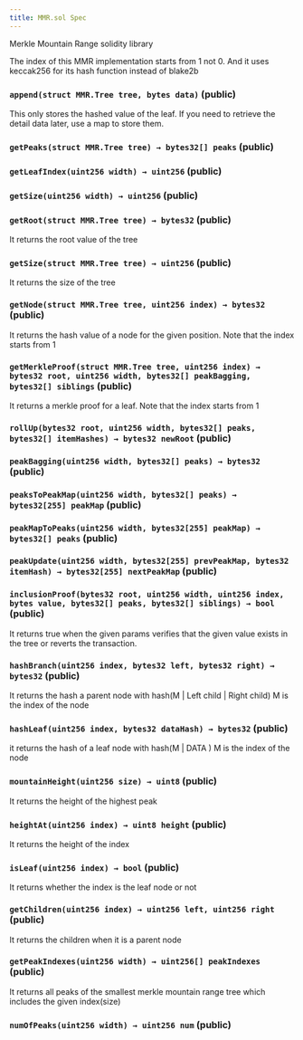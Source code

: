 ```yaml
---
title: MMR.sol Spec
---
```


Merkle Mountain Range solidity library

The index of this MMR implementation starts from 1 not 0.
And it uses keccak256 for its hash function instead of blake2b

### `append(struct MMR.Tree tree, bytes data)` (public)

This only stores the hashed value of the leaf.
If you need to retrieve the detail data later, use a map to store them.

### `getPeaks(struct MMR.Tree tree) → bytes32[] peaks` (public)

### `getLeafIndex(uint256 width) → uint256` (public)

### `getSize(uint256 width) → uint256` (public)

### `getRoot(struct MMR.Tree tree) → bytes32` (public)

It returns the root value of the tree

### `getSize(struct MMR.Tree tree) → uint256` (public)

It returns the size of the tree

### `getNode(struct MMR.Tree tree, uint256 index) → bytes32` (public)

It returns the hash value of a node for the given position. Note that the index starts from 1

### `getMerkleProof(struct MMR.Tree tree, uint256 index) → bytes32 root, uint256 width, bytes32[] peakBagging, bytes32[] siblings` (public)

It returns a merkle proof for a leaf. Note that the index starts from 1

### `rollUp(bytes32 root, uint256 width, bytes32[] peaks, bytes32[] itemHashes) → bytes32 newRoot` (public)

### `peakBagging(uint256 width, bytes32[] peaks) → bytes32` (public)

### `peaksToPeakMap(uint256 width, bytes32[] peaks) → bytes32[255] peakMap` (public)

### `peakMapToPeaks(uint256 width, bytes32[255] peakMap) → bytes32[] peaks` (public)

### `peakUpdate(uint256 width, bytes32[255] prevPeakMap, bytes32 itemHash) → bytes32[255] nextPeakMap` (public)

### `inclusionProof(bytes32 root, uint256 width, uint256 index, bytes value, bytes32[] peaks, bytes32[] siblings) → bool` (public)

It returns true when the given params verifies that the given value exists in the tree or reverts the transaction.

### `hashBranch(uint256 index, bytes32 left, bytes32 right) → bytes32` (public)

It returns the hash a parent node with hash(M | Left child | Right child)
M is the index of the node

### `hashLeaf(uint256 index, bytes32 dataHash) → bytes32` (public)

it returns the hash of a leaf node with hash(M | DATA )
M is the index of the node

### `mountainHeight(uint256 size) → uint8` (public)

It returns the height of the highest peak

### `heightAt(uint256 index) → uint8 height` (public)

It returns the height of the index

### `isLeaf(uint256 index) → bool` (public)

It returns whether the index is the leaf node or not

### `getChildren(uint256 index) → uint256 left, uint256 right` (public)

It returns the children when it is a parent node

### `getPeakIndexes(uint256 width) → uint256[] peakIndexes` (public)

It returns all peaks of the smallest merkle mountain range tree which includes
the given index(size)

### `numOfPeaks(uint256 width) → uint256 num` (public)
